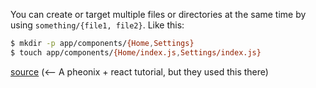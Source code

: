 You can create or target multiple files or directories at the same time by using `something/{file1, file2}`.
Like this:

```bash
$ mkdir -p app/components/{Home,Settings}
$ touch app/components/{Home/index.js,Settings/index.js}
```

[source](https://www.learnphoenix.io/#/phoenix-chat/routes_and_views.md?_k=o1eatn) (<-- A pheonix + react tutorial, but they used this there)
